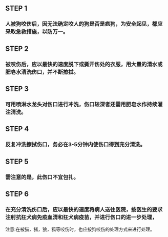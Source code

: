 ## STEP 1
### 人被狗咬伤后，因无法确定咬人的狗是否是疯狗，为安全起见，都应采取急救措施，以防万一。

## STEP 2
### 被咬伤后，应以最快的速度脱下或撕开伤处的衣服，用大量的清水或肥皂水清洗伤口，并不断擦拭。

## STEP 3
### 可用喷淋水龙头对伤口进行冲洗，伤口较深者还需用肥皂水作持续灌注清洗。

## STEP 4
### 反复冲洗擦拭伤口，务必在3-5分钟内使伤口得到充分清洗。

## STEP 5
### 需注意的是，此伤口不宜包扎。

## STEP 6
### 在充分清洗伤口后，应以最快的速度将病人送往医院，按医生的要求注射抗狂犬病免疫血清和狂犬病疫苗，并进行伤口的进一步处理，
注意:在被猫，猪，狼，狐等咬伤时，也应按狗咬伤的处理方式来进行处理。